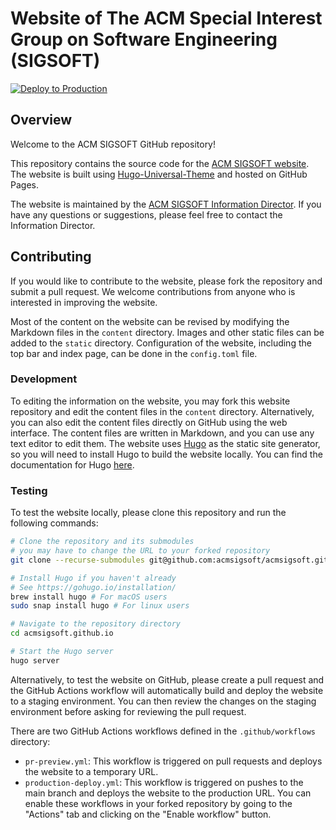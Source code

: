 # Website of The ACM Special Interest Group on Software Engineering (SIGSOFT)


[![Deploy to Production](https://github.com/acmsigsoft/acmsigsoft.github.io/actions/workflows/production-deploy.yml/badge.svg)](https://github.com/acmsigsoft/acmsigsoft.github.io/actions/workflows/production-deploy.yml)

## Overview
Welcome to the ACM SIGSOFT GitHub repository!

This repository contains the source code for the [ACM SIGSOFT website](https://www2.sigsoft.org). 
The website is built using [Hugo-Universal-Theme](https://github.com/devcows/hugo-universal-theme) and hosted on GitHub Pages.


The website is maintained by the [ACM SIGSOFT Information Director](https://www2.sigsoft.org/contact/).
If you have any questions or suggestions, please feel free to contact the Information Director.

## Contributing
If you would like to contribute to the website, please fork the repository and submit a pull request.
We welcome contributions from anyone who is interested in improving the website.

Most of the content on the website can be revised by modifying the Markdown files in the `content` directory.
Images and other static files can be added to the `static` directory.
Configuration of the website, including the top bar and index page, can be done in the `config.toml` file.

### Development
To editing the information on the website, you may fork this website repository and edit the content files in the `content` directory.
Alternatively, you can also edit the content files directly on GitHub using the web interface.
The content files are written in Markdown, and you can use any text editor to edit them.
The website uses [Hugo](https://gohugo.io/) as the static site generator, so you will need to install Hugo to build the website locally.
You can find the documentation for Hugo [here](https://gohugo.io/documentation/).



### Testing
To test the website locally, please clone this repository and run the following commands:

```bash
# Clone the repository and its submodules
# you may have to change the URL to your forked repository
git clone --recurse-submodules git@github.com:acmsigsoft/acmsigsoft.github.io.git

# Install Hugo if you haven't already
# See https://gohugo.io/installation/
brew install hugo # For macOS users
sudo snap install hugo # For linux users

# Navigate to the repository directory
cd acmsigsoft.github.io

# Start the Hugo server
hugo server
```

Alternatively, to test the website on GitHub, please create a pull request and the GitHub Actions workflow will automatically build and deploy the website to a staging environment.
You can then review the changes on the staging environment before asking for reviewing the pull request.

There are two GitHub Actions workflows defined in the `.github/workflows` directory:
- `pr-preview.yml`: This workflow is triggered on pull requests and deploys the website to a temporary URL.
- `production-deploy.yml`: This workflow is triggered on pushes to the main branch and deploys the website to the production URL.
You can enable these workflows in your forked repository by going to the "Actions" tab and clicking on the "Enable workflow" button. 

